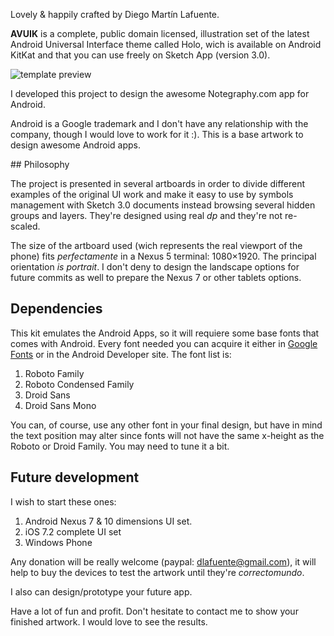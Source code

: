 Lovely & happily crafted by Diego Martín Lafuente.

**AVUIK** is a complete, public domain licensed, illustration set of the latest Android Universal Interface theme called Holo, wich is available on Android KitKat and that you can use freely on Sketch App (version 3.0).

![template preview](http://i.imgur.com/nVZnMGP.png)

I developed this project to design the awesome Notegraphy.com app for Android.

Android is a Google trademark and I don't have any relationship with the company, though I would love to work for it :). This is a base artwork to design awesome Android apps.

## Philosophy

The project is presented in several artboards in order to divide different examples of the original UI work and make it easy to use by symbols management with Sketch 3.0 documents instead browsing several hidden groups and layers. They're designed using real _dp_ and they're not re-scaled.

The size of the artboard used (wich represents the real viewport of the phone) fits _perfectamente_ in a Nexus 5 terminal: 1080×1920. The principal orientation _is portrait_. I don't deny to design the landscape options for future commits as well to prepare the Nexus 7 or other tablets options.

## Dependencies

This kit emulates the Android Apps, so it will requiere some base fonts that comes with Android. Every font needed you can acquire it either in [Google Fonts][googlefonts] or in the Android Developer site. The font list is:

1. Roboto Family
2. Roboto Condensed Family
3. Droid Sans
4. Droid Sans Mono

You can, of course, use any other font in your final design, but have in mind the text position may alter since fonts will not have the same x-height as the Roboto or Droid Family. You may need to tune it a bit.

## Future development

I wish to start these ones:

1. Android Nexus 7 & 10 dimensions UI set.
2. iOS 7.2 complete UI set
3. Windows Phone

Any donation will be really welcome (paypal: dlafuente@gmail.com), it will help to buy the devices to test the artwork until they're _correctomundo_.

I also can design/prototype your future app.

Have a lot of fun and profit. Don't hesitate to contact me to show your finished artwork. I would love to see the results.

[googlefonts]: http://www.google.com/fonts "Google Fonts"